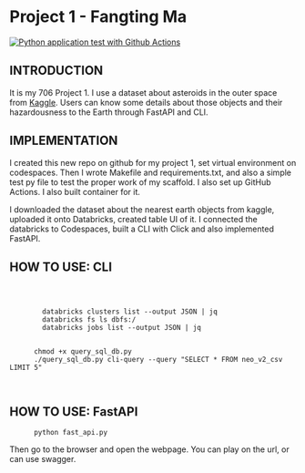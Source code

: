 # Project 1 - Fangting Ma

[![Python application test with Github Actions](https://github.com/nogibjj/scafford/actions/workflows/main.yml/badge.svg)](https://github.com/nogibjj/scafford/actions/workflows/main.yml)

## INTRODUCTION

It is my 706 Project 1. I use a dataset about asteroids in the outer space from [Kaggle](https://www.kaggle.com/datasets/sameepvani/nasa-nearest-earth-objects?select=neo_v2.csv). Users can know some details about those objects and their hazardousness to the Earth through FastAPI and CLI.

## IMPLEMENTATION

I created this new repo on github for my project 1, set virtual environment on codespaces. Then I wrote Makefile and requirements.txt, and also a simple test py file to test the proper work of my scaffold. I also set up GitHub Actions. I also built container for it.

I downloaded the dataset about the nearest earth objects from kaggle, uploaded it onto Databricks, created table UI of it. I connected the databricks to Codespaces, built a CLI with Click and also implemented FastAPI.

## HOW TO USE: CLI

<code>
  <html>
    <head>
        databricks clusters list --output JSON | jq
        databricks fs ls dbfs:/
        databricks jobs list --output JSON | jq
    </head>
    <head>
      chmod +x query_sql_db.py
      ./query_sql_db.py cli-query --query "SELECT * FROM neo_v2_csv LIMIT 5"
    </head>
  </html>
</code>

## HOW TO USE: FastAPI

```
      python fast_api.py
```

Then go to the browser and open the webpage. You can play on the url, or can use swagger.
